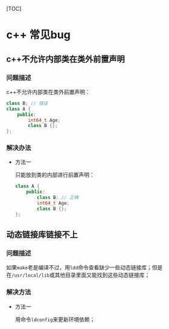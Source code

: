 [TOC]

# c++ 常见bug



## c++不允许内部类在类外前置声明

### 问题描述

c++不允许内部类在类外前置声明：

```c++
class B; // 错误
class A {
    public:
        int64_t Age;
        class B {};
};
```

### 解决办法

- 方法一

  只能放到类的内部进行前置声明：

  ```c++
  class A {
      public:
          class B: // 正确
          int64_t Age;
          class B {};
  };
  ```

  

## 动态链接库链接不上

### 问题描述

如果`make`老是编译不过，用`ldd`命令查看缺少一些动态链接库；但是在`/usr/local/lib`或其他目录里面又能找到这些动态链接库；

### 解决方法

- 方法一

  用命令`ldconfig`来更新环境依赖；
